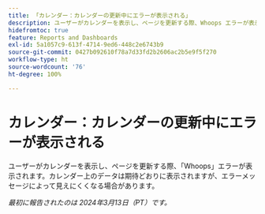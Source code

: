 ```yaml
---
title: 「カレンダー：カレンダーの更新中にエラーが表示される」
description: ユーザーがカレンダーを表示し、ページを更新する際、Whoops エラーが表示されます。カレンダー上のデータは期待どおりに表示されますが、エラーメッセージによって見えにくくなる場合があります。
hidefromtoc: true
feature: Reports and Dashboards
exl-id: 5a1057c9-613f-4714-9ed6-448c2e6743b9
source-git-commit: 0427b092610f78a7d33fd2b2606ac2b5e9f5f270
workflow-type: ht
source-wordcount: '76'
ht-degree: 100%

---
```


# カレンダー：カレンダーの更新中にエラーが表示される

ユーザーがカレンダーを表示し、ページを更新する際、「Whoops」エラーが表示されます。カレンダー上のデータは期待どおりに表示されますが、エラーメッセージによって見えにくくなる場合があります。

_最初に報告されたのは 2024年3月13日（PT）です。_
